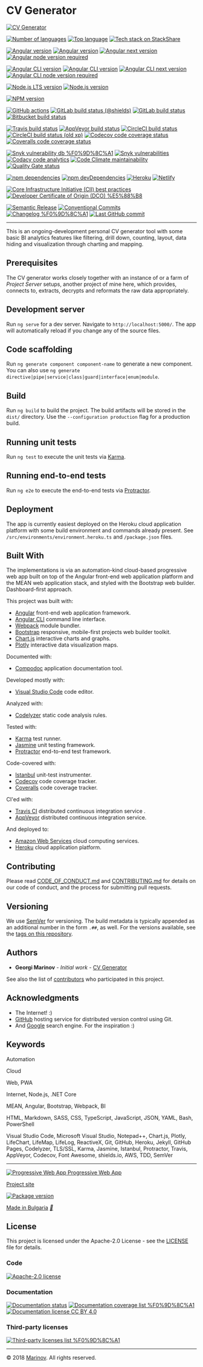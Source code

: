 # CV Generator

[![CV Generator](https://cv-generator-project-server.herokuapp.com/images/assets/CV%20Generator%20architecture.png)](http://cvgenerator.tk/ "CV Generator")

[![Number of languages](https://img.shields.io/github/languages/count/Yrkki/cv-generator-fe.svg)](https://github.com/Yrkki/cv-generator-fe "Number of languages")
[![Top language](https://img.shields.io/github/languages/top/Yrkki/cv-generator-fe.svg)](https://github.com/Yrkki/cv-generator-fe "Top language")
[![Tech stack on StackShare](https://img.shields.io/badge/tech-stack-0690fa.svg)](https://stackshare.io/Yrkki/cv-generator "Tech stack on StackShare")

[![Angular version](https://img.shields.io/github/package-json/dependency-version/yrkki/cv-generator-fe/@angular/core)](https://github.com/Yrkki/cv-generator-fe/blob/master/package.json "Angular version")
[![Angular version](https://img.shields.io/npm/v/@angular/core.svg?label=latest)](https://www.npmjs.com/package/@angular/core "Angular version")
[![Angular next version](https://img.shields.io/npm/v/@angular/core/next.svg?label=next)](https://www.npmjs.com/package/@angular/core/v/next "Angular next version")
[![Angular node version required](https://img.shields.io/node/v/@angular/core)](https://www.npmjs.com/package/@angular/core "Angular node version required")

[![Angular CLI version](https://img.shields.io/github/package-json/dependency-version/yrkki/cv-generator-fe/dev/@angular/cli)](https://github.com/Yrkki/cv-generator-fe/blob/master/package.json "Angular CLI version")
[![Angular CLI version](https://img.shields.io/npm/v/@angular/cli.svg?label=latest)](https://www.npmjs.com/package/@angular/cli "Angular CLI version")
[![Angular CLI next version](https://img.shields.io/npm/v/@angular/cli/next.svg?label=next)](https://www.npmjs.com/package/@angular/cli/v/next "Angular CLI next version")
[![Angular CLI node version required](https://img.shields.io/node/v/@angular/cli)](https://www.npmjs.com/package/@angular/cli "Angular CLI node version required")

[![Node.js LTS version](https://img.shields.io/npm/v/node/lts.svg?label=node@lts)](https://www.npmjs.com/package/node/v/lts "Node.js LTS version")
[![Node.js version](https://img.shields.io/npm/v/node.svg?label=node)](https://www.npmjs.com/package/node "Node.js version")

[![NPM version](https://img.shields.io/npm/v/npm.svg)](https://www.npmjs.com/package/npm "NPM version")

[![GitHub actions](https://img.shields.io/gitlab/pipeline/Yrkki/cv-generator-fe/master?logo=github)](https://github.com/Yrkki/cv-generator-fe/actions "GitHub actions")
[![GitLab build status (@shields)](https://img.shields.io/gitlab/pipeline/Yrkki/cv-generator-fe/master?logo=gitlab)](https://gitlab.com/Yrkki/cv-generator-fe/-/pipelines "GitLab build status (@shields)")
[![GitLab build status](https://gitlab.com/Yrkki/cv-generator-fe/badges/master/pipeline.svg)](https://gitlab.com/Yrkki/cv-generator-fe/-/pipelines "GitLab build status")
[![Bitbucket build status](https://img.shields.io/bitbucket/pipelines/Yrkki/cv-generator-fe/master?logo=bitbucket&logoColor=0052cc)](https://bitbucket.org/Yrkki/cv-generator-fe/addon/pipelines/home "Bitbucket build status")

[![Travis build status](https://api.travis-ci.com/Yrkki/cv-generator-fe.svg?branch=master)](https://app.travis-ci.com/github/Yrkki/cv-generator-fe/builds "Travis build status")
[![AppVeyor build status](https://ci.appveyor.com/api/projects/status/8jco03v5wvojnqu0?svg=true)](https://ci.appveyor.com/project/Yrkki/cv-generator-fe "AppVeyor build status")
[![CircleCI build status](https://img.shields.io/circleci/build/github/Yrkki/cv-generator-fe?logo=circleci&token=cecd81eb8377394888c00e076646a0801cd07712)](https://app.circleci.com/pipelines/github/Yrkki/cv-generator-fe "CircleCI build status")
[![CircleCI build status (old xp)](https://circleci.com/gh/Yrkki/cv-generator-fe.svg?style=svg)](https://circleci.com/gh/Yrkki/cv-generator-fe "CircleCI build status (old xp)")
[![Codecov code coverage status](https://codecov.io/gh/Yrkki/cv-generator-fe/branch/master/graph/badge.svg)](https://codecov.io/gh/Yrkki/cv-generator-fe "Codecov code coverage status")
[![Coveralls code coverage status](https://coveralls.io/repos/github/Yrkki/cv-generator-fe/badge.svg?branch=master)](https://coveralls.io/github/Yrkki/cv-generator-fe?branch=master "Coveralls code coverage status")

[![Snyk vulnerability db %F0%9D%8C%A1](https://img.shields.io/badge/vulnerability-db%20%F0%9D%8C%A1-success?logo=snyk&logoColor=4c4a73)](https://snyk.io/vuln/npm:cv-generator-fe "Snyk vulnerability db")
[![Snyk vulnerabilities](https://img.shields.io/snyk/vulnerabilities/github/yrkki/cv-generator-fe)](https://app.snyk.io/org/yrkki/project/fa16a2a4-b6e4-4261-9c6e-b02397763950 "Snyk vulnerabilities")
[![Codacy code analytics](https://app.codacy.com/project/badge/Grade/7af76c2472f942b6a34eefe67507caed)](https://www.codacy.com/manual/Yrkki/cv-generator-fe?utm_source=github.com&amp;utm_medium=referral&amp;utm_content=Yrkki/cv-generator-fe&amp;utm_campaign=Badge_Grade "Codacy code analytics")
[![Code Climate maintainability](https://api.codeclimate.com/v1/badges/f65c044a3966e1bccda6/maintainability)](https://codeclimate.com/github/Yrkki/cv-generator-fe/maintainability "Code Climate maintainability")
[![Quality Gate status](https://sonarcloud.io/api/project_badges/measure?project=Yrkki_cv-generator-fe&metric=alert_status)](https://sonarcloud.io/dashboard?id=Yrkki_cv-generator-fe "Quality Gate status")

[![npm dependencies](https://status.david-dm.org/gh/Yrkki/cv-generator-fe.svg)](https://david-dm.org/Yrkki/cv-generator-fe "npm dependencies")
[![npm devDependencies](https://status.david-dm.org/gh/Yrkki/cv-generator-fe.svg?type=dev)](https://david-dm.org/Yrkki/cv-generator-fe?type=dev "npm devDependencies")
[![Heroku](https://heroku-badges.herokuapp.com/?app=cv-generator-fe)](https://dashboard.heroku.com/apps/cv-generator-fe "Heroku")
[![Netlify](https://api.netlify.com/api/v1/badges/ae6d4bad-8989-4718-aa4d-c67390782144/deploy-status)](https://app.netlify.com/sites/cv-generator-fe/deploys "Netlify")

[![Core Infrastructure Initiative (CII) best practices](https://bestpractices.coreinfrastructure.org/projects/4848/badge)](https://bestpractices.coreinfrastructure.org/projects/4848 "Core Infrastructure Initiative (CII) best practices")
[![Developer Certificate of Origin (DCO) %E5%88%B8](https://img.shields.io/badge/DCO-certificate%20%E5%88%B8-success)](https://developercertificate.org "Developer Certificate of Origin (DCO)")

[![Semantic Release](https://img.shields.io/badge/%20%20%F0%9F%93%A6%F0%9F%9A%80-semantic--release-e10079.svg)](https://github.com/semantic-release/semantic-release "Semantic Release")
[![Conventional Commits](https://img.shields.io/badge/Conventional%20Commits-1.0.0-brightgreen.svg)](https://conventionalcommits.org "Conventional Commits")
[![Changelog %F0%9D%8C%A1](https://img.shields.io/badge/changelog-log%20%F0%9D%8C%A1-success)](https://github.com/Yrkki/cv-generator-fe/blob/master/CHANGELOG.md "Changelog")
[![Last GitHub commit](https://img.shields.io/github/last-commit/Yrkki/cv-generator-fe.svg)](https://github.com/Yrkki/cv-generator-fe/commit/master "Last GitHub commit")

***

This is an ongoing-development personal CV generator tool with some basic BI analytics features like filtering, drill down, counting, layout, data hiding and visualization through charting and mapping.

## Prerequisites

The CV generator works closely together with an instance of or a farm of *Project Server* setups, another project of mine here, which provides, connects to, extracts, decrypts and reformats the raw data appropriately.

## Development server

Run `ng serve` for a dev server. Navigate to `http://localhost:5000/`. The app will automatically reload if you change any of the source files.

## Code scaffolding

Run `ng generate component component-name` to generate a new component. You can also use `ng generate directive|pipe|service|class|guard|interface|enum|module`.

## Build

Run `ng build` to build the project. The build artifacts will be stored in the `dist/` directory. Use the `--configuration production` flag for a production build.

## Running unit tests

Run `ng test` to execute the unit tests via [Karma](https://karma-runner.github.io).

## Running end-to-end tests

Run `ng e2e` to execute the end-to-end tests via [Protractor](https://www.protractortest.org/).

## Deployment

The app is currently easiest deployed on the Heroku cloud application platform with some build environment and commands already present. See `/src/environments/environment.heroku.ts` and `/package.json` files.

## Built With

The implementations is via an automation-kind cloud-based progressive web app built on top of the Angular front-end web application platform and the MEAN web application stack, and styled with the Bootstrap web builder. Dashboard-first approach.

This project was built with:

* [Angular](https://angular.io/) front-end web application framework.
* [Angular CLI](https://github.com/angular/angular-cli) command line interface.
* [Webpack](https://webpack.js.org/) module bundler.
* [Bootstrap](https://getbootstrap.com/) responsive, mobile-first projects web builder toolkit.
* [Chart.js](https://www.chartjs.org/) interactive charts and graphs.
* [Plotly](https://plot.ly/) interactive data visualization maps.

Documented with:

* [Compodoc](https://compodoc.app/) application documentation tool.

Developed mostly with:

* [Visual Studio Code](https://code.visualstudio.com/) code editor.

Analyzed with:

* [Codelyzer](https://www.npmjs.com/package/codelyzer/) static code analysis rules.

Tested with:

* [Karma](https://karma-runner.github.io/) test runner.
* [Jasmine](https://jasmine.github.io/) unit testing framework.
* [Protractor](https://www.protractortest.org/) end-to-end test framework.

Code-covered with:

* [Istanbul](https://istanbul.js.org/) unit-test instrumenter.
* [Codecov](https://codecov.io/) code coverage tracker.
* [Coveralls](https://coveralls.io) code coverage tracker.

CI'ed with:

* [Travis CI](https://www.travis-ci.com/) distributed continuous integration service .
* [AppVeyor](https://www.appveyor.com/) distributed continuous integration service.

And deployed to:

* [Amazon Web Services](https://aws.amazon.com/) cloud computing services.
* [Heroku](https://www.heroku.com/) cloud application platform.

## Contributing

Please read [CODE_OF_CONDUCT.md](https://github.com/Yrkki/cv-generator-fe/blob/master/CODE_OF_CONDUCT.md) and [CONTRIBUTING.md](https://github.com/Yrkki/cv-generator-fe/blob/master/CONTRIBUTING.md) for details on our code of conduct, and the process for submitting pull requests.

## Versioning

We use [SemVer](https://semver.org/) for versioning. The build metadata is typically appended as an additional number in the form `.##`, as well. For the versions available, see the [tags on this repository](https://github.com/Yrkki/cv-generator-fe/tags).

## Authors

* **Georgi Marinov** - *Initial work* - [CV Generator](https://github.com/Yrkki/cv-generator-fe)

See also the list of [contributors](https://github.com/Yrkki/cv-generator-fe/contributors) who participated in this project.

## Acknowledgments

* The Internet! :)
* [GitHub](https://github.com/) hosting service for distributed version control using Git.
* And [Google](https://www.google.com) search engine. For the inspiration :)

## Keywords

Automation

Cloud

Web, PWA

Internet, Node.js, .NET Core

MEAN, Angular, Bootstrap, Webpack, BI

HTML, Markdown, SASS, CSS, TypeScript, JavaScript, JSON, YAML, Bash, PowerShell

Visual Studio Code, Microsoft Visual Studio, Notepad++, Chart.js, Plotly, LifeChart, LifeMap, LifeLog, ReactiveX, Git, GitHub, Heroku, Jekyll, GitHub Pages, Codelyzer, TLS/SSL, Karma, Jasmine, Istanbul, Protractor, Travis, AppVeyor, Codecov, Font Awesome, shields.io, AWS, TDD, SemVer

***

[![Progressive Web App](https://user-images.githubusercontent.com/3104648/28351989-7f68389e-6c4b-11e7-9bf2-e9fcd4977e7a.png) Progressive Web App](https://developers.google.com/web/progressive-web-apps/ "Progressive Web App")

[Project site](https://yrkki.github.io/cv-generator-fe/ "Project site")

[![Package version](https://img.shields.io/github/package-json/v/Yrkki/cv-generator-fe.svg)](https://github.com/Yrkki/cv-generator-fe "Package version")

[Made in Bulgaria](https://www.google.com/search?q=Bulgaria&tbm=isch "Bulgaria") [*🌹*](https://www.google.com/search?q=rose+valley+kazanlak&tbm=isch "Rose Valley")

## License

This project is licensed under the Apache-2.0 License - see the [LICENSE](https://github.com/Yrkki/cv-generator-fe/blob/master/LICENSE) file for details.

### Code

[![Apache-2.0 license](https://img.shields.io/badge/license-Apache--2.0-brightgreen.svg)](https://opensource.org/licenses/Apache-2.0 "Apache-2.0 license")  

### Documentation

[![Documentation status](https://cv-generator-fe.herokuapp.com/documentation/images/coverage-badge-documentation.svg)](https://cv-generator-fe.herokuapp.com/documentation/index.html "Documentation status")
[![Documentation coverage list %F0%9D%8C%A1](https://img.shields.io/badge/documentation%20coverage-list%20%F0%9D%8C%A1-success.svg)](https://cv-generator-fe.herokuapp.com/documentation/coverage.html "Documentation coverage list")
[![Documentation license CC BY 4.0](https://img.shields.io/badge/documentation%20license-CC%20BY%204.0%20%F0%9D%8C%A1-brightgreen.svg)](https://creativecommons.org/licenses/by/4.0 "Documentation license CC BY 4.0")

### Third-party licenses

[![Third-party licenses list %F0%9D%8C%A1](https://img.shields.io/badge/Third--party%20licenses-list%20%F0%9D%8C%A1-brightgreen.svg)](https://cv-generator-fe.herokuapp.com/3rdpartylicenses.txt "Third-party licenses list")

---

© 2018 [Marinov](http://marinov.link "Marinov"). All rights reserved.
